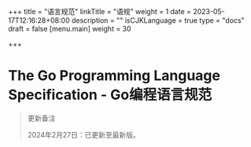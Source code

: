 +++
title = "语言规范"
linkTitle = "语规"
weight = 1
date = 2023-05-17T12:16:28+08:00
description = ""
isCJKLanguage = true
type = "docs"
draft = false
[menu.main]
    weight = 30

+++

# The Go Programming Language Specification - Go编程语言规范

> 更新备注
>
> 2024年2月27日：已更新至最新版。
